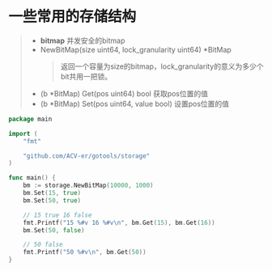 # 一些常用的存储结构

> * **bitmap** 并发安全的bitmap
> * NewBitMap(size uint64, lock_granularity uint64) *BitMap
>   > 返回一个容量为size的bitmap，lock_granularity的意义为多少个bit共用一把锁。
> * (b *BitMap) Get(pos uint64) bool 获取pos位置的值
> * (b *BitMap) Set(pos uint64, value bool) 设置pos位置的值

``` go
package main

import (
	"fmt"

	"github.com/ACV-er/gotools/storage"
)

func main() {
	bm := storage.NewBitMap(10000, 1000)
	bm.Set(15, true)
	bm.Set(50, true)

	// 15 true 16 false
	fmt.Printf("15 %#v 16 %#v\n", bm.Get(15), bm.Get(16))
	bm.Set(50, false)

	// 50 false
	fmt.Printf("50 %#v\n", bm.Get(50))
}

```